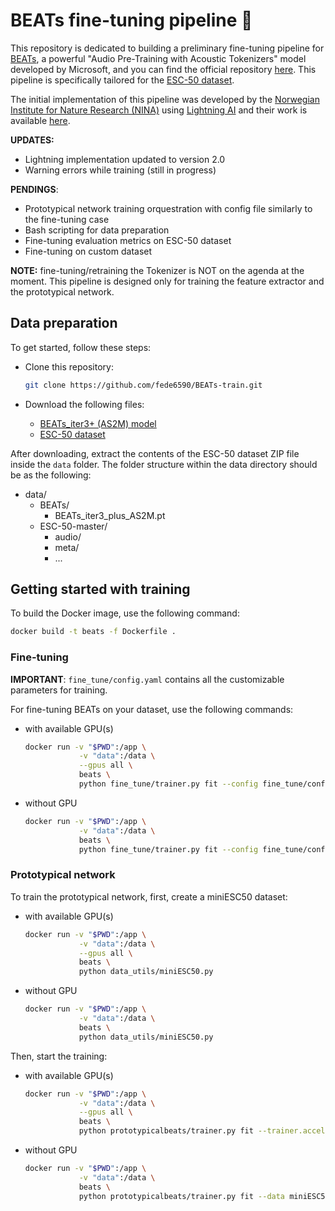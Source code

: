 # BEATs fine-tuning pipeline 🎵

This repository is dedicated to building a preliminary fine-tuning pipeline for [BEATs](https://arxiv.org/abs/2212.09058), a powerful "Audio Pre-Training with Acoustic
Tokenizers" model developed by Microsoft, and you can find the official repository [here](https://github.com/microsoft/unilm/tree/master/beats). This pipeline is specifically tailored for the [ESC-50 dataset](https://github.com/karolpiczak/ESC-50).

The initial implementation of this pipeline was developed by the [Norwegian Institute for Nature Research (NINA)](https://www.nina.no/) using [Lightning AI](https://lightning.ai/docs) and their work is available [here](https://github.com/NINAnor/rare_species_detections/tree/main).

**UPDATES:**
- Lightning implementation updated to version 2.0
- Warning errors while training (still in progress)

**PENDINGS**: 
- Prototypical network training orquestration with config file similarly to the fine-tuning case
- Bash scripting for data preparation
- Fine-tuning evaluation metrics on ESC-50 dataset
- Fine-tuning on custom dataset

**NOTE:**
fine-tuning/retraining the Tokenizer is NOT on the agenda at the moment. This pipeline is designed only for training the feature extractor and the prototypical network.


## Data preparation

To get started, follow these steps:

- Clone this repository:

  ```bash
  git clone https://github.com/fede6590/BEATs-train.git
  ```

- Download the following files:
    - [BEATs_iter3+ (AS2M) model](https://valle.blob.core.windows.net/share/BEATs/BEATs_iter3_plus_AS2M.pt?sv=2020-08-04&st=2023-03-01T07%3A51%3A05Z&se=2033-03-02T07%3A51%3A00Z&sr=c&sp=rl&sig=QJXmSJG9DbMKf48UDIU1MfzIro8HQOf3sqlNXiflY1I%3D)
    - [ESC-50 dataset](https://github.com/karoldvl/ESC-50/archive/master.zip)


After downloading, extract the contents of the ESC-50 dataset ZIP file inside the `data` folder. The folder structure within the data directory should be as the following:
- data/
    - BEATs/
        - BEATs_iter3_plus_AS2M.pt
    - ESC-50-master/
        - audio/
        - meta/
        - ...


## Getting started with training

To build the Docker image, use the following command:

```bash
docker build -t beats -f Dockerfile .
```

### Fine-tuning

**IMPORTANT**: `fine_tune/config.yaml` contains all the customizable parameters for training.

For fine-tuning BEATs on your dataset, use the following commands:

- with available GPU(s)
  ```bash
  docker run -v "$PWD":/app \
              -v "data":/data \
              --gpus all \
              beats \
              python fine_tune/trainer.py fit --config fine_tune/config.yaml
  ```
- without GPU
  ```bash
  docker run -v "$PWD":/app \
              -v "data":/data \
              beats \
              python fine_tune/trainer.py fit --config fine_tune/config.yaml
  ```

### Prototypical network

To train the prototypical network, first, create a miniESC50 dataset:

- with available GPU(s)
  ```bash
  docker run -v "$PWD":/app \
              -v "data":/data \
              --gpus all \
              beats \
              python data_utils/miniESC50.py
  ```

- without GPU
  ```bash
  docker run -v "$PWD":/app \
              -v "data":/data \
              beats \
              python data_utils/miniESC50.py
  ```

Then, start the training:

- with available GPU(s)
  ```bash
  docker run -v "$PWD":/app \
              -v "data":/data \
              --gpus all \
              beats \
              python prototypicalbeats/trainer.py fit --trainer.accelerator gpu --trainer.gpus 1 --data miniESC50DataModule
  ```

- without GPU
  ```bash
  docker run -v "$PWD":/app \
              -v "data":/data \
              beats \
              python prototypicalbeats/trainer.py fit --data miniESC50DataModule
  ```
